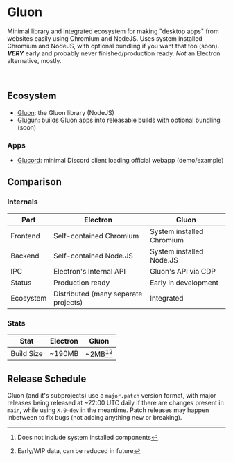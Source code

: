 # Gluon
Minimal library and integrated ecosystem for making "desktop apps" from websites easily using Chromium and NodeJS. Uses system installed Chromium and NodeJS, with optional bundling if you want that too (soon). ***VERY*** early and probably never finished/production ready. *Not* an Electron alternative, mostly.

<br>

## Ecosystem
- [Gluon](gluon): the Gluon library (NodeJS)
- [Glugun](glugun): builds Gluon apps into releasable builds with optional bundling (soon)

### Apps
- [Glucord](glucord): minimal Discord client loading official webapp (demo/example)


## Comparison
### Internals
| Part | Electron | Gluon |
| ---- | -------- | ----- |
| Frontend | Self-contained Chromium | System installed Chromium |
| Backend | Self-contained Node.JS | System installed Node.JS |
| IPC | Electron's Internal API | Gluon's API via CDP |
| Status | Production ready | Early in development |
| Ecosystem | Distributed (many separate projects) | Integrated |

### Stats
| Stat | Electron | Gluon |
| ---- | -------- | ----- |
| Build Size | ~190MB | ~2MB[^1][^2] |

[^1]: Does not include system installed components
[^2]: Early/WIP data, can be reduced in future


## Release Schedule
Gluon (and it's subprojects) use a `major.patch` version format, with major releases being released at ~22:00 UTC daily if there are changes present in `main`, while using `X.0-dev` in the meantime. Patch releases may happen inbetween to fix bugs (not adding anything new or breaking).